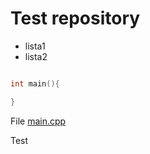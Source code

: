 # Test repository

* lista1
* lista2

```cpp main.cpp

```

```cpp
int main(){

}
```


File [main.cpp](main.cpp)

Test

